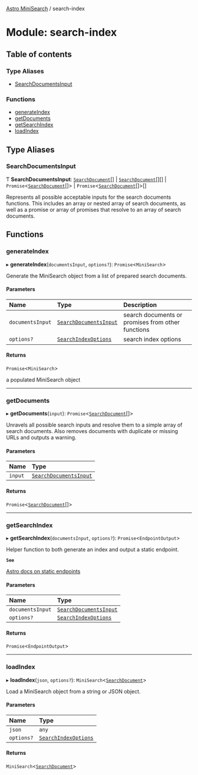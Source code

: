 [Astro MiniSearch](../README.md) / search-index

# Module: search-index

## Table of contents

### Type Aliases

- [SearchDocumentsInput](search_index.md#searchdocumentsinput)

### Functions

- [generateIndex](search_index.md#generateindex)
- [getDocuments](search_index.md#getdocuments)
- [getSearchIndex](search_index.md#getsearchindex)
- [loadIndex](search_index.md#loadindex)

## Type Aliases

### SearchDocumentsInput

Ƭ **SearchDocumentsInput**: [`SearchDocument`](types.md#searchdocument)[] \| [`SearchDocument`](types.md#searchdocument)[][] \| `Promise`<[`SearchDocument`](types.md#searchdocument)[]\> \| `Promise`<[`SearchDocument`](types.md#searchdocument)[]\>[]

Represents all possible acceptable inputs for the search documents functions.
This includes an array or nested array of search documents, 
as well as a promise or array of promises that resolve to an array of search documents.

## Functions

### generateIndex

▸ **generateIndex**(`documentsInput`, `options?`): `Promise`<`MiniSearch`\>

Generate the MiniSearch object from a list of prepared search documents.

#### Parameters

| Name | Type | Description |
| :------ | :------ | :------ |
| `documentsInput` | [`SearchDocumentsInput`](search_index.md#searchdocumentsinput) | search documents or promises from other functions |
| `options?` | [`SearchIndexOptions`](types.md#searchindexoptions) | search index options |

#### Returns

`Promise`<`MiniSearch`\>

a populated MiniSearch object

___

### getDocuments

▸ **getDocuments**(`input`): `Promise`<[`SearchDocument`](types.md#searchdocument)[]\>

Unravels all possible search inputs and resolve them to a simple array of search documents.
Also removes documents with duplicate or missing URLs and outputs a warning.

#### Parameters

| Name | Type |
| :------ | :------ |
| `input` | [`SearchDocumentsInput`](search_index.md#searchdocumentsinput) |

#### Returns

`Promise`<[`SearchDocument`](types.md#searchdocument)[]\>

___

### getSearchIndex

▸ **getSearchIndex**(`documentsInput`, `options?`): `Promise`<`EndpointOutput`\>

Helper function to both generate an index and output a static endpoint.

**`See`**

[Astro docs on static endpoints]()

#### Parameters

| Name | Type |
| :------ | :------ |
| `documentsInput` | [`SearchDocumentsInput`](search_index.md#searchdocumentsinput) |
| `options?` | [`SearchIndexOptions`](types.md#searchindexoptions) |

#### Returns

`Promise`<`EndpointOutput`\>

___

### loadIndex

▸ **loadIndex**(`json`, `options?`): `MiniSearch`<[`SearchDocument`](types.md#searchdocument)\>

Load a MiniSearch object from a string or JSON object.

#### Parameters

| Name | Type |
| :------ | :------ |
| `json` | `any` |
| `options?` | [`SearchIndexOptions`](types.md#searchindexoptions) |

#### Returns

`MiniSearch`<[`SearchDocument`](types.md#searchdocument)\>
